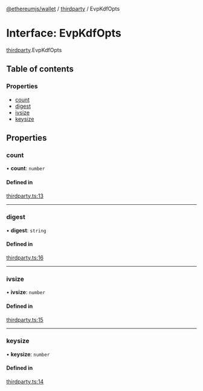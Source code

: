 [@ethereumjs/wallet](../README.md) / [thirdparty](../modules/thirdparty.md) / EvpKdfOpts

# Interface: EvpKdfOpts

[thirdparty](../modules/thirdparty.md).EvpKdfOpts

## Table of contents

### Properties

- [count](thirdparty.EvpKdfOpts.md#count)
- [digest](thirdparty.EvpKdfOpts.md#digest)
- [ivsize](thirdparty.EvpKdfOpts.md#ivsize)
- [keysize](thirdparty.EvpKdfOpts.md#keysize)

## Properties

### count

• **count**: `number`

#### Defined in

[thirdparty.ts:13](https://github.com/ethereumjs/ethereumjs-monorepo/blob/master/packages/wallet/src/thirdparty.ts#L13)

___

### digest

• **digest**: `string`

#### Defined in

[thirdparty.ts:16](https://github.com/ethereumjs/ethereumjs-monorepo/blob/master/packages/wallet/src/thirdparty.ts#L16)

___

### ivsize

• **ivsize**: `number`

#### Defined in

[thirdparty.ts:15](https://github.com/ethereumjs/ethereumjs-monorepo/blob/master/packages/wallet/src/thirdparty.ts#L15)

___

### keysize

• **keysize**: `number`

#### Defined in

[thirdparty.ts:14](https://github.com/ethereumjs/ethereumjs-monorepo/blob/master/packages/wallet/src/thirdparty.ts#L14)
